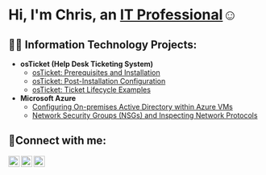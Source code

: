 <h1>Hi, I'm Chris, an <a href="https://linkedin.com/in/Chris">IT Professional</a>☺</h1>

<h2>👨‍💻 Information Technology Projects:</h2>

- <b>osTicket (Help Desk Ticketing System)</b>
  - [osTicket: Prerequisites and Installation](https://github.com/cdavis2431/osticket-prereqs)
  - [osTicket: Post-Installation Configuration](https://github.com/cdavis2431/post-install-config)
  - [osTicket: Ticket Lifecycle Examples](https://github.com/cdavis2431/ticket-lifecycle)
- <b>Microsoft Azure</b>
  - [Configuring On-premises Active Directory within Azure VMs](https://github.com/cdavis2431/configure-ad)
  - [Network Security Groups (NSGs) and Inspecting Network Protocols](https://github.com/cdavis2431/azure-network-protocols)

<h2>🤳Connect with me:</h2>

[<img align="left" alt="Josh | Twitter" width="22px" src="https://cdn.jsdelivr.net/npm/simple-icons@v3/icons/twitter.svg" />][twitter]
[<img align="left" alt="Josh | LinkedIn" width="22px" src="https://cdn.jsdelivr.net/npm/simple-icons@v3/icons/linkedin.svg" />][linkedin]
[<img align="left" alt="Josh | Instagram" width="22px" src="https://cdn.jsdelivr.net/npm/simple-icons@v3/icons/instagram.svg" />][instagram]

[twitter]: https://twitter.com/Josh
[instagram]: https://www.instagram.com/Josh
[linkedin]: https://linkedin.com/in/Josh

